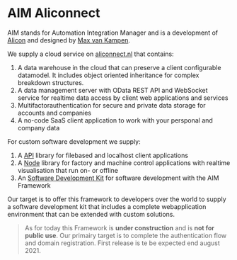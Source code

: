 # AIM Aliconnect

AIM stands for Automation Integration Manager and is a development of [Alicon](https://alicon.aliconnect.nl) and designed by [Max van Kampen](https://www.linkedin.com/in/maxvankampen/).

We supply a cloud service on [aliconnect.nl](https://aliconnect.nl) that contains:
1. A data warehouse in the cloud that can preserve a client configurable datamodel. It includes object oriented inheritance for complex breakdown structures.
1. A data management server with OData REST API and WebSocket service for realtime data access by client web applications and services
1. Multifactorauthentication for secure and private data storage for accounts and companies
1. A no-code SaaS client application to work with your persponal and company data

For custom software development we supply:
1. A [API](https://aliconnect.github.io/api/) library for filebased and localhost client applications
1. A [Node](https://aliconnect.github.io/aim/) library for factory and machine control applications with realtime visualisation that run on- or offline
1. An [Software Development Kit](https://aliconnect.github.io/sdk/) for software development with the AIM Framework

Our target is to offer this framework to developers over the world to supply a software development kit that includes a complete webapplication environment that can be extended with custom solutions.

> As for today this Framework is **under construction** and is **not for public use**. Our primairy target is to complete the authentication flow and domain registration. First release is te be expected end august 2021.
